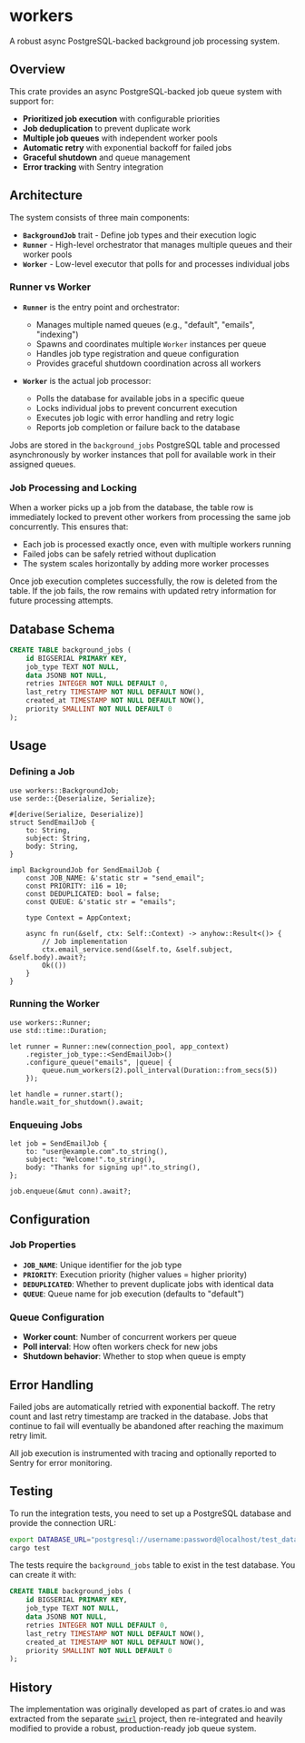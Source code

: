 # workers

A robust async PostgreSQL-backed background job processing system.

## Overview

This crate provides an async PostgreSQL-backed job queue system with support for:

- **Prioritized job execution** with configurable priorities
- **Job deduplication** to prevent duplicate work
- **Multiple job queues** with independent worker pools
- **Automatic retry** with exponential backoff for failed jobs
- **Graceful shutdown** and queue management
- **Error tracking** with Sentry integration

## Architecture

The system consists of three main components:

- **`BackgroundJob`** trait - Define job types and their execution logic
- **`Runner`** - High-level orchestrator that manages multiple queues and their worker pools
- **`Worker`** - Low-level executor that polls for and processes individual jobs

### Runner vs Worker

- **`Runner`** is the entry point and orchestrator:
  - Manages multiple named queues (e.g., "default", "emails", "indexing")
  - Spawns and coordinates multiple `Worker` instances per queue
  - Handles job type registration and queue configuration
  - Provides graceful shutdown coordination across all workers

- **`Worker`** is the actual job processor:
  - Polls the database for available jobs in a specific queue
  - Locks individual jobs to prevent concurrent execution
  - Executes job logic with error handling and retry logic
  - Reports job completion or failure back to the database

Jobs are stored in the `background_jobs` PostgreSQL table and processed asynchronously by worker instances that poll for available work in their assigned queues.

### Job Processing and Locking

When a worker picks up a job from the database, the table row is immediately locked to prevent other workers from processing the same job concurrently. This ensures that:

- Each job is processed exactly once, even with multiple workers running
- Failed jobs can be safely retried without duplication
- The system scales horizontally by adding more worker processes

Once job execution completes successfully, the row is deleted from the table. If the job fails, the row remains with updated retry information for future processing attempts.

## Database Schema

```sql
CREATE TABLE background_jobs (
    id BIGSERIAL PRIMARY KEY,
    job_type TEXT NOT NULL,
    data JSONB NOT NULL,
    retries INTEGER NOT NULL DEFAULT 0,
    last_retry TIMESTAMP NOT NULL DEFAULT NOW(),
    created_at TIMESTAMP NOT NULL DEFAULT NOW(),
    priority SMALLINT NOT NULL DEFAULT 0
);
```

## Usage

### Defining a Job

```rust, ignore
use workers::BackgroundJob;
use serde::{Deserialize, Serialize};

#[derive(Serialize, Deserialize)]
struct SendEmailJob {
    to: String,
    subject: String,
    body: String,
}

impl BackgroundJob for SendEmailJob {
    const JOB_NAME: &'static str = "send_email";
    const PRIORITY: i16 = 10;
    const DEDUPLICATED: bool = false;
    const QUEUE: &'static str = "emails";

    type Context = AppContext;

    async fn run(&self, ctx: Self::Context) -> anyhow::Result<()> {
        // Job implementation
        ctx.email_service.send(&self.to, &self.subject, &self.body).await?;
        Ok(())
    }
}
```

### Running the Worker

```rust,ignore
use workers::Runner;
use std::time::Duration;

let runner = Runner::new(connection_pool, app_context)
    .register_job_type::<SendEmailJob>()
    .configure_queue("emails", |queue| {
        queue.num_workers(2).poll_interval(Duration::from_secs(5))
    });

let handle = runner.start();
handle.wait_for_shutdown().await;
```

### Enqueuing Jobs

```rust,ignore
let job = SendEmailJob {
    to: "user@example.com".to_string(),
    subject: "Welcome!".to_string(),
    body: "Thanks for signing up!".to_string(),
};

job.enqueue(&mut conn).await?;
```

## Configuration

### Job Properties

- **`JOB_NAME`**: Unique identifier for the job type
- **`PRIORITY`**: Execution priority (higher values = higher priority)
- **`DEDUPLICATED`**: Whether to prevent duplicate jobs with identical data
- **`QUEUE`**: Queue name for job execution (defaults to "default")

### Queue Configuration

- **Worker count**: Number of concurrent workers per queue
- **Poll interval**: How often workers check for new jobs
- **Shutdown behavior**: Whether to stop when queue is empty

## Error Handling

Failed jobs are automatically retried with exponential backoff. The retry count and last retry timestamp are tracked in the database. Jobs that continue to fail will eventually be abandoned after reaching the maximum retry limit.

All job execution is instrumented with tracing and optionally reported to Sentry for error monitoring.

## Testing

To run the integration tests, you need to set up a PostgreSQL database and provide the connection URL:

```bash
export DATABASE_URL="postgresql://username:password@localhost/test_database"
cargo test
```

The tests require the `background_jobs` table to exist in the test database. You can create it with:

```sql
CREATE TABLE background_jobs (
    id BIGSERIAL PRIMARY KEY,
    job_type TEXT NOT NULL,
    data JSONB NOT NULL,
    retries INTEGER NOT NULL DEFAULT 0,
    last_retry TIMESTAMP NOT NULL DEFAULT NOW(),
    created_at TIMESTAMP NOT NULL DEFAULT NOW(),
    priority SMALLINT NOT NULL DEFAULT 0
);
```

## History

The implementation was originally developed as part of crates.io and was extracted from the separate
[`swirl`](https://github.com/sgrif/swirl) project, then re-integrated and heavily modified
to provide a robust, production-ready job queue system.
